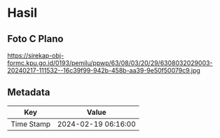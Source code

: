 # Hasil

## Foto C Plano

https://sirekap-obj-formc.kpu.go.id/0193/pemilu/ppwp/63/08/03/20/29/6308032029003-20240217-111532--16c39f99-942b-458b-aa39-9e50f50079c9.jpg


## Metadata

| Key        | Value               |
| ---------- | ------------------- |
| Time Stamp | 2024-02-19 06:16:00 |



